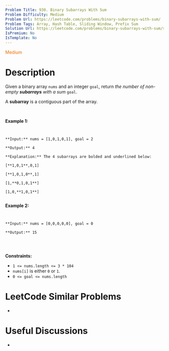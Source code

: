 ```yaml
---
Problem Title: 930. Binary Subarrays With Sum
Problem Difficulty: Medium
Problem Url: https://leetcode.com/problems/binary-subarrays-with-sum/
Problem Tags: Array, Hash Table, Sliding Window, Prefix Sum
Solution Url: https://leetcode.com/problems/binary-subarrays-with-sum/solution/
IsPremium: No
IsTemplate: No
---
```


<span style="color: rgb(239, 108, 0);">Medium</span>

# Description

Given a binary array `nums` and an integer `goal`, return *the number of non-empty **subarrays** with a sum* `goal`.


A **subarray** is a contiguous part of the array.


 


**Example 1:**



```

**Input:** nums = [1,0,1,0,1], goal = 2
**Output:** 4
**Explanation:** The 4 subarrays are bolded and underlined below:
[**1,0,1**,0,1]
[**1,0,1,0**,1]
[1,**0,1,0,1**]
[1,0,**1,0,1**]

```

**Example 2:**



```

**Input:** nums = [0,0,0,0,0], goal = 0
**Output:** 15

```

 


**Constraints:**


* `1 <= nums.length <= 3 * 104`
* `nums[i]` is either `0` or `1`.
* `0 <= goal <= nums.length`


# LeetCode Similar Problems

- []()

# Useful Discussions

- []()
